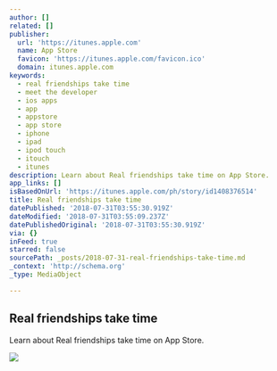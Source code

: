 ```yaml
---
author: []
related: []
publisher:
  url: 'https://itunes.apple.com'
  name: App Store
  favicon: 'https://itunes.apple.com/favicon.ico'
  domain: itunes.apple.com
keywords:
  - real friendships take time
  - meet the developer
  - ios apps
  - app
  - appstore
  - app store
  - iphone
  - ipad
  - ipod touch
  - itouch
  - itunes
description: ‎Learn about Real friendships take time on App Store.
app_links: []
isBasedOnUrl: 'https://itunes.apple.com/ph/story/id1408376514'
title: ‎Real friendships take time
datePublished: '2018-07-31T03:55:30.919Z'
dateModified: '2018-07-31T03:55:09.237Z'
datePublishedOriginal: '2018-07-31T03:55:30.919Z'
via: {}
inFeed: true
starred: false
sourcePath: _posts/2018-07-31-real-friendships-take-time.md
_context: 'http://schema.org'
_type: MediaObject

---
```

<article style=""><h1>‎Real friendships take time</h1><p>‎Learn about Real friendships take time on App Store.</p><img src="https://is2-ssl.mzstatic.com/image/thumb/Features118/v4/58/8e/ab/588eab6f-db78-e2f2-882c-fbb3a104a5c6/source/1200x630.jpg" /></article>